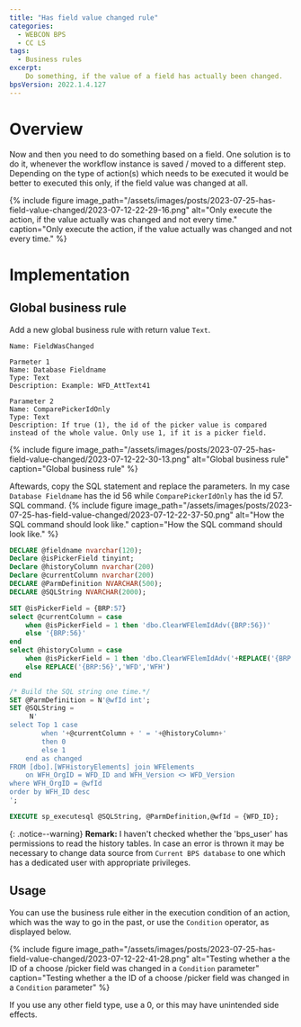 ```yaml
---
title: "Has field value changed rule"
categories:
  - WEBCON BPS  
  - CC LS
tags:
  - Business rules
excerpt:
    Do something, if the value of a field has actually been changed.
bpsVersion: 2022.1.4.127
---
```


# Overview  
Now and then you need to do something based on a field. One solution is to do it, whenever the workflow instance is saved / moved to a different step. Depending on the type of action(s) which needs to be executed it would be better to executed this only, if the field value was changed at all.

{% include figure image_path="/assets/images/posts/2023-07-25-has-field-value-changed/2023-07-12-22-29-16.png" alt="Only execute the action, if the value actually was changed and not every time." caption="Only execute the action, if the value actually was changed and not every time." %}


# Implementation
## Global business rule
Add a new global business rule with return value `Text`.
```
Name: FieldWasChanged 

Parmeter 1
Name: Database Fieldname
Type: Text
Description: Example: WFD_AttText41

Parameter 2
Name: ComparePickerIdOnly
Type: Text
Description: If true (1), the id of the picker value is compared instead of the whole value. Only use 1, if it is a picker field.

```
{% include figure image_path="/assets/images/posts/2023-07-25-has-field-value-changed/2023-07-12-22-30-13.png" alt="Global business rule" caption="Global business rule" %}

Aftewards, copy the SQL statement and replace the parameters. In my case `Database Fieldname` has the id 56 while `ComparePickerIdOnly` has the id 57.
SQL command.
{% include figure image_path="/assets/images/posts/2023-07-25-has-field-value-changed/2023-07-12-22-37-50.png" alt="How the SQL command should look like." caption="How the SQL command should look like." %}
```sql
DECLARE @fieldname nvarchar(120);  
Declare @isPickerField tinyint;
Declare @historyColumn nvarchar(200)
Declare @currentColumn nvarchar(200)
DECLARE @ParmDefinition NVARCHAR(500);  
DECLARE @SQLString NVARCHAR(2000);  

SET @isPickerField = {BRP:57}
select @currentColumn = case 
	when @isPickerField = 1 then 'dbo.ClearWFElemIdAdv({BRP:56})'
	else '{BRP:56}'
end
select @historyColumn = case 
	when @isPickerField = 1 then 'dbo.ClearWFElemIdAdv('+REPLACE('{BRP:56}','WFD','WFH')+')'
	else REPLACE('{BRP:56}','WFD','WFH')
end 

/* Build the SQL string one time.*/  
SET @ParmDefinition = N'@wfId int';  
SET @SQLString =  
     N'
select Top 1 case 
		when '+@currentColumn + ' = '+@historyColumn+'
		then 0
		else 1 
	end as changed
FROM [dbo].[WFHistoryElements] join WFElements 
	on WFH_OrgID = WFD_ID and WFH_Version <> WFD_Version
where WFH_OrgID = @wfId
order by WFH_ID desc
';  

EXECUTE sp_executesql @SQLString, @ParmDefinition,@wfId = {WFD_ID};
```

{: .notice--warning}
**Remark:**
I haven't checked whether the 'bps_user' has permissions to read the history tables. In case an error is thrown it may be necessary to change data source from `Current BPS database` to one which has a dedicated user with appropriate privileges.

## Usage
You can use the business rule either in the execution condition of an action, which was the way to go in the past, or use the `Condition` operator, as displayed below.

{% include figure image_path="/assets/images/posts/2023-07-25-has-field-value-changed/2023-07-12-22-41-28.png" alt="Testing whether a the ID of a choose /picker field was changed in a `Condition` parameter" caption="Testing whether a the ID of a choose /picker field was changed in a `Condition` parameter" %}


If you use any other field type, use a 0, or this may have unintended side effects.



